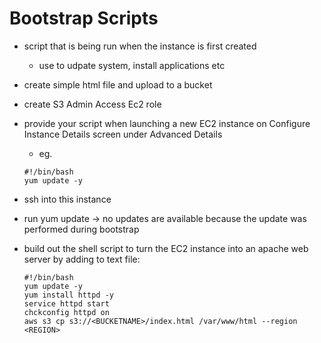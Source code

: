 # Bootstrap Scripts
- script that is being run when the instance is first created
  - use to udpate system, install applications etc

- create simple html file and upload to a bucket
- create S3 Admin Access Ec2 role
- provide your script when launching a new EC2 instance on Configure Instance Details screen under Advanced Details
  - eg.
  ```
  #!/bin/bash
  yum update -y
  ```
- ssh into this instance
- run yum update -> no updates are available because the update was performed during bootstrap
- build out the shell script to turn the EC2 instance into an apache web server by adding to text file:
  ```
  #!/bin/bash
  yum update -y
  yum install httpd -y
  service httpd start
  chckconfig httpd on
  aws s3 cp s3://<BUCKETNAME>/index.html /var/www/html --region <REGION>
  ```
